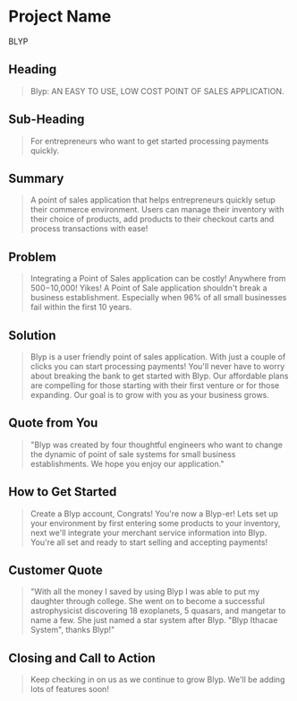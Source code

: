 # Project Name #
BLYP
<!--
> This material was originally posted [here](http://www.quora.com/What-is-Amazons-approach-to-product-development-and-product-management). It is reproduced here for posterities sake.

There is an approach called "working backwards" that is widely used at Amazon. They work backwards from the customer, rather
than starting with an idea for a product and trying to bolt customers onto it. While working backwards can be applied to any
specific product decision, using this approach is especially important when developing new products or features.

For new initiatives a product manager typically starts by writing an internal press release announcing the finished product. The target audience for the press release is the new/updated product's customers, which can be retail customers or internal users of a tool or technology. Internal press releases are centered around the customer problem, how current solutions (internal or
external) fail, and how the new product will blow away existing solutions.

If the benefits listed don't sound very interesting or exciting to customers, then perhaps they're not (and shouldn't be built). Instead, the product manager should keep iterating on the press release until they've come up with benefits that actually sound like benefits. Iterating on a press release is a lot less expensive than iterating on the product itself (and quicker!).

If the press release is more than a page and a half, it is probably too long. Keep it simple. 3-4 sentences for most paragraphs. Cut out the fat. Don't make it into a spec. You can accompany the press release with a FAQ that answers all of the other business or execution questions so the press release can stay focused on what the customer gets. My rule of thumb is that if the press release is hard to write, then the product is probably going to suck. Keep working at it until the outline for each paragraph flows.

Oh, and I also like to write press-releases in what I call "Oprah-speak" for mainstream consumer products. Imagine you're sitting on Oprah's couch and have just explained the product to her, and then you listen as she explains it to her audience. That's "Oprah-speak", not "Geek-speak".

Once the project moves into development, the press release can be used as a touchstone; a guiding light. The product team can ask themselves, "Are we building what is in the press release?" If they find they're spending time building things that aren't in the press release (overbuilding), they need to ask themselves why. This keeps product development focused on achieving the customer benefits and not building extraneous stuff that takes longer to build, takes resources to maintain, and doesn't provide real customer benefit (at least not enough to warrant inclusion in the press release).
 -->

## Heading ##
  > Blyp: AN EASY TO USE, LOW COST POINT OF SALES APPLICATION.

## Sub-Heading ##
  > For entrepreneurs who want to get started processing payments quickly.

## Summary ##
  > A point of sales application that helps entrepreneurs quickly setup their commerce environment. Users can manage their inventory with their choice of products, add products to their checkout carts and process transactions with ease!  

## Problem ##
  > Integrating a Point of Sales application can be costly! Anywhere from $500-$10,000! Yikes! A Point of Sale application shouldn't break a business establishment. Especially when 96% of all small businesses fail within the first 10 years.

## Solution ##
  > Blyp is a user friendly point of sales application. With just a couple of clicks you can start processing payments! You'll never have to worry about breaking the bank to get started with Blyp. Our affordable plans are compelling for those starting with their first venture or for those expanding. Our goal is to grow with you as your business grows.

## Quote from You ##
  > "Blyp was created by four thoughtful engineers who want to change the dynamic of point of sale systems for small business establishments. We hope you enjoy our application."

## How to Get Started ##
  > Create a Blyp account, Congrats! You're now a Blyp-er! Lets set up your environment by first entering some products to your inventory, next we'll integrate your merchant service information into Blyp. You're all set and ready to start selling and accepting payments!

## Customer Quote ##
  > "With all the money I saved by using Blyp I was able to put my daughter through college. She went on to become a successful astrophysicist discovering 18 exoplanets, 5 quasars, and mangetar to name a few. She just named a star system after Blyp. "Blyp Ithacae System", thanks Blyp!"

## Closing and Call to Action ##
  > Keep checking in on us as we continue to grow Blyp. We'll be adding lots of features soon!
